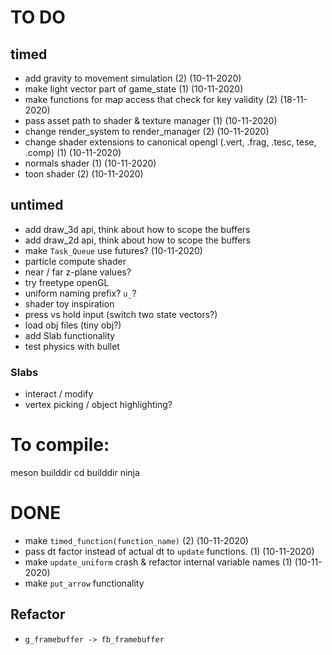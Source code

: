 
# TO DO

## timed
- add gravity to movement simulation (2) (10-11-2020)
- make light vector part of game_state  (1) (10-11-2020)
- make functions for map access that check for key validity (2) (18-11-2020)
- pass asset path to shader & texture manager (1) (10-11-2020)
- change render_system to render_manager (2) (10-11-2020)
- change shader extensions to canonical opengl (.vert, .frag, .tesc, tese, .comp) (1) (10-11-2020)
- normals shader (1) (10-11-2020)
- toon shader (2) (10-11-2020)

## untimed
- add draw_3d api, think about how to scope the buffers 
- add draw_2d api, think about how to scope the buffers
- make `Task_Queue` use futures? (10-11-2020)
- particle compute shader 
- near / far z-plane values?
- try freetype openGL 
- uniform naming prefix? `u_`?
- shader toy inspiration
- press vs hold input (switch two state vectors?)
- load obj files (tiny obj?)
- add Slab functionality
- test physics with bullet

### Slabs
 - interact / modify
 - vertex picking / object highlighting?
 

# To compile:
meson builddir
cd builddir
ninja

# DONE
- make `timed_function(function_name)` (2) (10-11-2020)
- pass dt factor instead of actual dt to `update` functions. (1) (10-11-2020)
- make `update_uniform` crash & refactor internal variable names (1) (10-11-2020)
- make `put_arrow` functionality

## Refactor
- `g_framebuffer -> fb_framebuffer` 
